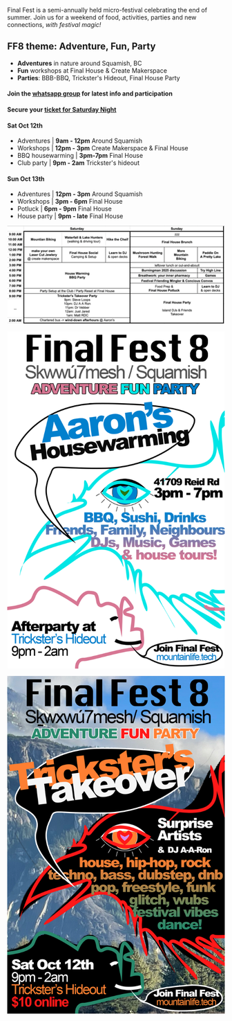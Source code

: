

Final Fest is a semi-annually held micro-festival celebrating the end of summer. Join us for a weekend of food, activities, parties and new connections, *with festival magic!*

## FF8 theme: Adventure, Fun, Party
- **Adventures** in nature around Squamish, BC
- **Fun** workshops at Final House & Create Makerspace
- **Parties**: BBB-BBQ, Trickster's Hideout, Final House Party

#### Join the [whatsapp group](https://chat.whatsapp.com/BtDbqS3gHFF4aWkHU26k6R) for latest info and participation

#### Secure your [ticket for Saturday Night](https://www.eventbrite.ca/e/final-fest-8-tickets-1021771886217)

#### Sat Oct 12th
- Adventures | **9am - 12pm** Around Squamish
- Workshops | **12pm - 3pm** Create Makerspace & Final House
- BBQ housewarming | **3pm-7pm** Final House
- Club party | **9pm - 2am** Trickster's hideout

#### Sun Oct 13th
- Adventures | **12pm - 3pm** Around Squamish
- Workshops | **3pm - 6pm** Final House
- Potluck | **6pm - 9pm** Final House
- House party | **9pm - late** Final House

![alt text](/ff8sched.png)

![alt text](/ff8BBQ.png)

![alt text](/ff8poster.png)

